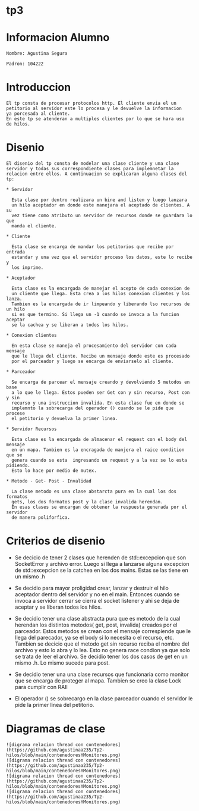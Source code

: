 # tp3

# Informacion Alumno

    Nombre: Agustina Segura

    Padron: 104222

# Introduccion

    El tp consta de procesar protocolos http. El cliente envia el un
    petitorio al servidor este lo procesa y le devuelve la informacion
    ya porcesada al cliente.
    En este tp se atenderan a multiples clientes por lo que se hara uso
    de hilos.

# Disenio

    El disenio del tp consta de modelar una clase cliente y una clase
    servidor y todas sus correspondiente clases para implemnetar la
    relacion entre ellos. A continuacion se explicaran alguna clases del tp:

    * Servidor

      Esta clase por dentro realizara un bine and listen y luego lanzara
      un hilo aceptador en donde este manejara el aceptado de clientes. A su
      vez tiene como atributo un servidor de recursos donde se guardara lo que
      manda el cliente.

    * Cliente

      Esta clase se encarga de mandar los petitorios que recibe por entrada
      estandar y una vez que el servidor proceso los datos, este lo recibe y
      los imprime.

    * Aceptador

      Esta clase es la encargada de manejar el acepto de cada conexion de
      un cliente que llega. Esta crea a los hilos conexion clientes y los lanza.
      Tambien es la encargada de ir limpeando y liberando lso recursos de un hilo
      si es que termino. Si llega un -1 cuando se invoca a la funcion aceptar
      se la cachea y se liberan a todos los hilos.

    * Conexion clientes

      En esta clase se maneja el procesamiento del servidor con cada mensaje
      que le llega del cliente. Recibe un mensaje donde este es procesado
      por el parceador y luego se encarga de enviarselo al cliente.

    * Parceador

      Se encarga de parcear el mensaje creando y devolviendo 5 metodos en base
      a lo que le llega. Estos pueden ser Get con y sin recurso, Post con y sin
      recurso y una instruccion invalida. En esta clase fue en donde se
      implemnto la sobrecarga del operador () cuando se le pide que procese
      el petitorio y devuelva la primer linea.

    * Servidor Recursos

      Esta clase es la encargada de almacenar el request con el body del mensaje
      en un mapa. Tambien es la encragada de manjera el raice condition que se
      genera cuando se esta  ingresando un request y a la vez se lo esta pidiendo.
      Esto lo hace por medio de mutex.

    * Metodo - Get- Post - Invalidad

      La clase metodo es una clase abstarcta pura en la cual los dos formatos
      gets, los dos formatos post y la clase invalida herendan.
      En esas clases se encargan de obtener la respuesta generada por el servidor
      de manera poliforfica.

# Criterios de disenio

  * Se decicio de tener 2 clases que herenden de std::excepcion que son SocketError
    y archivo error. Luego si llega a lanzarse alguna excepcion de std::excepcion
    se la catchea en los dos mains. Estas se las tiene en un mismo .h

  * Se decidio para mayor proligidad crear, lanzar y destruir el hilo aceptador
    dentro del servidor y no en el main. Entonces cuando se invoca a servidor
    cerrar se cierra el socket listener y ahi se deja de aceptar y se liberan
    todos los hilos.

  * Se decidio tener una clase abstracta pura que es metodo de la cual herendan
    los distintos metodos( get, post, invalida) creados por el parceador. Estos
    metodos se crean con el mensaje correspiende que le llega del parecador, ya
    se el body si lo necesita o el recurso, etc.
    Tambien se decicio que el metodo get sin recurso reciba el nombre del archivo
    y esto lo abra y lo lea. Esto no genera race condion ya que solo se trata de
    leer el archivo.
    Se decidio tener los dos casos de get en un mismo .h. Lo mismo sucede para
    post.

  * Se decidio tener una una clase recursos que funcionaria como monitor que se
    encarga de proteger al mapa. Tambien se creo la clase Lock para cumplir con
    RAII

  * El operador () se sobrecargo en la clase parceador cuando el servidor
    le pide la primer linea del petitorio.

# Diagramas de clase

    ![digrama relacion thread con contenedores](https://github.com/agustinaa235/Tp2-hilos/blob/main/contenedoresYMonitores.png)
    ![digrama relacion thread con contenedores](https://github.com/agustinaa235/Tp2-hilos/blob/main/contenedoresYMonitores.png)
    ![digrama relacion thread con contenedores](https://github.com/agustinaa235/Tp2-hilos/blob/main/contenedoresYMonitores.png)
    ![digrama relacion thread con contenedores](https://github.com/agustinaa235/Tp2-hilos/blob/main/contenedoresYMonitores.png)
